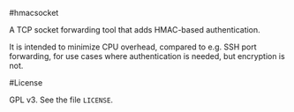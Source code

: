 #hmacsocket

A TCP socket forwarding tool that adds HMAC-based authentication.

It is intended to minimize CPU overhead, compared to e.g. SSH port forwarding,
for use cases where authentication is needed, but encryption is not.

#License

GPL v3. See the file `LICENSE`.

